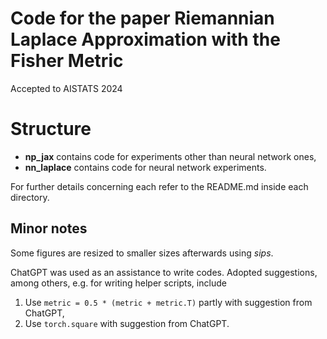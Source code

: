 # Code for the paper Riemannian Laplace Approximation with the Fisher Metric

Accepted to AISTATS 2024

# Structure

* **np_jax** contains code for experiments other than neural network ones,
* **nn_laplace** contains code for neural network experiments.

For further details concerning each refer to the README.md inside each directory.

## Minor notes

Some figures are resized to smaller sizes afterwards using *sips*.

ChatGPT was used as an assistance to write codes. Adopted suggestions, among others, e.g. for writing helper scripts, include
1. Use `metric = 0.5 * (metric + metric.T)` partly with suggestion from ChatGPT,
2. Use `torch.square` with suggestion from ChatGPT.
